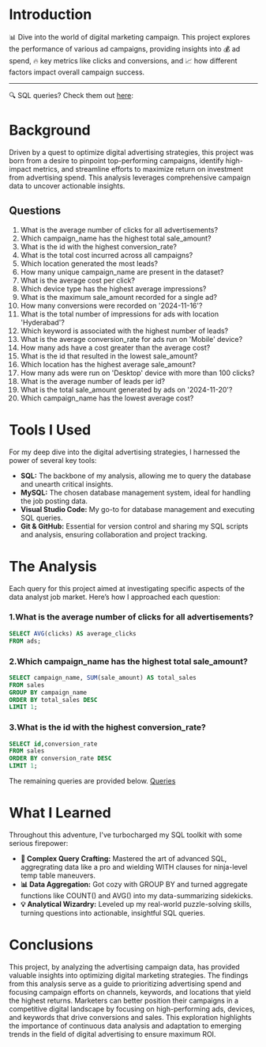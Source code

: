 # Introduction
📊 Dive into the world of digital marketing campaign. This project explores the performance of various ad campaigns, providing insights into 💰 ad spend, 🔥 key metrics like clicks and conversions, and 📈 how different factors impact overall campaign success.
***
🔍 SQL queries? Check them out [here](/queries/):
# Background
Driven by a quest to optimize digital advertising strategies, this project was born from a desire to pinpoint top-performing campaigns, identify high-impact metrics, and streamline efforts to maximize return on investment from advertising spend. This analysis leverages comprehensive campaign data to uncover actionable insights.
## Questions
1. What is the average number of clicks for all advertisements?
2. Which campaign_name has the highest total sale_amount?
3. What is the id with the highest conversion_rate?
4. What is the total cost incurred across all campaigns?
5. Which location generated the most leads?
6. How many unique campaign_name are present in the dataset?
7. What is the average cost per click?
8. Which device type has the highest average impressions?
9. What is the maximum sale_amount recorded for a single ad?
10. How many conversions were recorded on '2024-11-16'?
11. What is the total number of impressions for ads with location 'Hyderabad'?
12. Which keyword is associated with the highest number of leads?
13. What is the average conversion_rate for ads run on 'Mobile' device?
14. How many ads have a cost greater than the average cost?
15. What is the id that resulted in the lowest sale_amount?
16. Which location has the highest average sale_amount?
17. How many ads were run on 'Desktop' device with more than 100 clicks?
18. What is the average number of leads per id?
19. What is the total sale_amount generated by ads on '2024-11-20'?
20. Which campaign_name has the lowest average cost?
# Tools I Used
For my deep dive into the digital advertising strategies, I harnessed the power of several key tools:
- **SQL:** The backbone of my analysis, allowing me to query the database and unearth critical insights.
- **MySQL:** The chosen database management system, ideal for handling the job posting data.
- **Visual Studio Code:** My go-to for database management and executing SQL queries.
- **Git & GitHub:** Essential for version control and sharing my SQL scripts and analysis, ensuring collaboration and project tracking.
# The Analysis
Each query for this project aimed at investigating specific aspects of the data analyst job market. Here’s how I approached each question:
### 1.What is the average number of clicks for all advertisements?
```sql
SELECT AVG(clicks) AS average_clicks
FROM ads;
```
### 2.Which campaign_name has the highest total sale_amount?
```sql
SELECT campaign_name, SUM(sale_amount) AS total_sales
FROM sales
GROUP BY campaign_name
ORDER BY total_sales DESC
LIMIT 1;
```
### 3.What is the id with the highest conversion_rate?
```sql
SELECT id,conversion_rate
FROM sales
ORDER BY conversion_rate DESC
LIMIT 1;
```
The remaining queries are provided below.
[Queries](/queries/)
# What I Learned
Throughout this adventure, I've turbocharged my SQL toolkit with some serious firepower:
- **🧩 Complex Query Crafting:** Mastered the art of advanced SQL, aggregrating data like a pro and wielding WITH clauses for ninja-level temp table maneuvers.
- **📊 Data Aggregation:** Got cozy with GROUP BY and turned aggregate functions like COUNT() and AVG() into my data-summarizing sidekicks.
- **💡 Analytical Wizardry:** Leveled up my real-world puzzle-solving skills, turning questions into actionable, insightful SQL queries.
# Conclusions
This project, by analyzing the advertising campaign data, has provided valuable insights into optimizing digital marketing strategies. The findings from this analysis serve as a guide to prioritizing advertising spend and focusing campaign efforts on channels, keywords, and locations that yield the highest returns. Marketers can better position their campaigns in a competitive digital landscape by focusing on high-performing ads, devices, and keywords that drive conversions and sales. This exploration highlights the importance of continuous data analysis and adaptation to emerging trends in the field of digital advertising to ensure maximum ROI.
